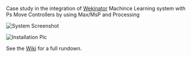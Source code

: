 Case study in the integration of [Wekinator](wekinator.cs.princeton.edu) Machince Learning system with Ps Move 
Controllers by using Max/MsP and Processing

![System Screenshot](http://i.tinyuploads.com/xeR9Is.png)

![Installation Pic](http://i.tinyuploads.com/G9DoR4.png)

See the [Wiki](https://github.com/brookemitchell/MoveWeka/wiki) for a full rundown.
